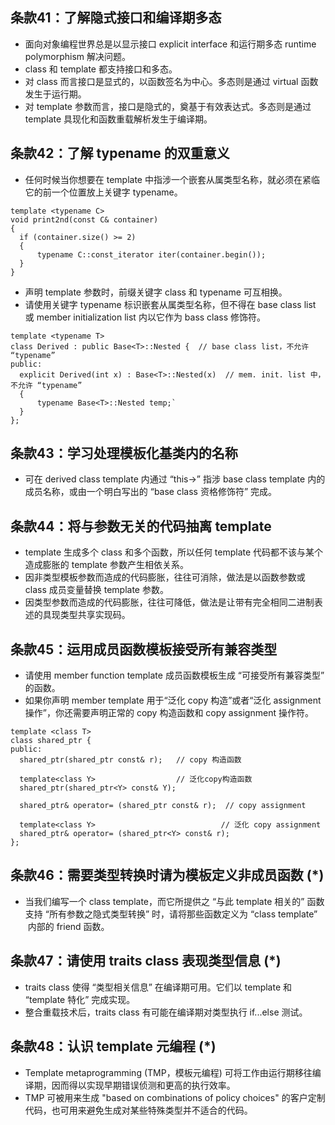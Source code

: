 ## 条款41：了解隐式接口和编译期多态

* 面向对象编程世界总是以显示接口 explicit interface 和运行期多态 runtime polymorphism 解决问题。
* class 和 template 都支持接口和多态。
* 对 class 而言接口是显式的，以函数签名为中心。多态则是通过 virtual 函数发生于运行期。
* 对 template 参数而言，接口是隐式的，奠基于有效表达式。多态则是通过 template 具现化和函数重载解析发生于编译期。

## 条款42：了解 typename 的双重意义

* 任何时候当你想要在 template 中指涉一个嵌套从属类型名称，就必须在紧临它的前一个位置放上关键字 typename。

```
template <typename C>
void print2nd(const C& container)
{
  if (container.size() >= 2)
  {
      typename C::const_iterator iter(container.begin());
  }
}
```

* 声明 template 参数时，前缀关键字 class 和 typename 可互相换。
* 请使用关键字 typename 标识嵌套从属类型名称，但不得在 base class list 或 member initialization list 内以它作为 bass class 修饰符。

```
template <typename T>
class Derived : public Base<T>::Nested {  // base class list，不允许 “typename”
public:
  explicit Derived(int x) : Base<T>::Nested(x)  // mem. init. list 中，不允许 “typename”
  {
      typename Base<T>::Nested temp;` 
  }
};
```

## 条款43：学习处理模板化基类内的名称

* 可在 derived class template 内通过 “this->” 指涉 base class template 内的成员名称，或由一个明白写出的 “base class 资格修饰符” 完成。

## 条款44：将与参数无关的代码抽离 template

* template 生成多个 class 和多个函数，所以任何 template 代码都不该与某个造成膨胀的 template 参数产生相依关系。
* 因非类型模板参数而造成的代码膨胀，往往可消除，做法是以函数参数或 class 成员变量替换 template 参数。
* 因类型参数而造成的代码膨胀，往往可降低，做法是让带有完全相同二进制表述的具现类型共享实现码。

## 条款45：运用成员函数模板接受所有兼容类型

* 请使用 member function template 成员函数模板生成 “可接受所有兼容类型” 的函数。
* 如果你声明 member template 用于“泛化 copy 构造”或者“泛化 assignment 操作”，你还需要声明正常的 copy 构造函数和 copy assignment 操作符。

```
template <class T>
class shared_ptr {
public:
  shared_ptr(shared_ptr const& r);   // copy 构造函数
  
  template<class Y>                  // 泛化copy构造函数
  shared_ptr(shared_ptr<Y> const& Y);
  
  shared_ptr& operator= (shared_ptr const& r);  // copy assignment
  
  template<class Y>                            // 泛化 copy assignment
  shared_ptr& operator= (shared_ptr<Y> const& r);
};
```

## 条款46：需要类型转换时请为模板定义非成员函数 (*)

* 当我们编写一个 class template，而它所提供之 “与此 template 相关的” 函数支持 “所有参数之隐式类型转换” 时，请将那些函数定义为 “class template”
  内部的 friend 函数。

## 条款47：请使用 traits class 表现类型信息 (*)

* traits class 使得 “类型相关信息” 在编译期可用。它们以 template 和 “template 特化” 完成实现。
* 整合重载技术后，traits class 有可能在编译期对类型执行 if...else 测试。

## 条款48：认识 template 元编程 (*)

* Template metaprogramming (TMP，模板元编程) 可将工作由运行期移往编译期，因而得以实现早期错误侦测和更高的执行效率。
* TMP 可被用来生成 "based on combinations of policy choices" 的客户定制代码，也可用来避免生成对某些特殊类型并不适合的代码。
